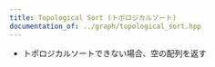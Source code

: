 ```yaml
---
title: Topological Sort (トポロジカルソート)
documentation_of: ../graph/topological_sort.hpp
---
```


- トポロジカルソートできない場合、空の配列を返す
